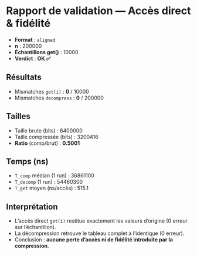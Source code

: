 # Rapport de validation — Accès direct & fidélité

- **Format** : `aligned`
- **n** : 200000
- **Échantillons get()** : 10000
- **Verdict** : **OK ✅**

## Résultats
- Mismatches `get(i)` : **0** / 10000
- Mismatches `decompress` : **0** / 200000

## Tailles
- Taille brute (bits) : 6400000
- Taille compressée (bits) : 3200416
- **Ratio** (comp/brut) : **0.5001**

## Temps (ns)
- `T_comp` médian (1 run) : 36861100
- `T_decomp` (1 run) : 54460300
- `T_get` moyen (ns/accès) : 515.1

## Interprétation
- L’accès direct `get(i)` restitue exactement les valeurs d’origine (0 erreur sur l’échantillon).
- La décompression retrouve le tableau complet à l’identique (0 erreur).
- Conclusion : **aucune perte d’accès ni de fidélité introduite par la compression**.
